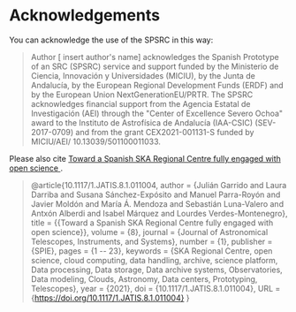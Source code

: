 # Acknowledgements

You can acknowledge the use of the SPSRC in this way:

> Author [ insert author's name] acknowledges the Spanish Prototype of an SRC (SPSRC) service and support funded by the Ministerio de Ciencia, Innovación y Universidades (MICIU), by the Junta de Andalucía, by the European Regional Development Funds (ERDF) and by the European Union NextGenerationEU/PRTR. The SPSRC acknowledges financial support from the Agencia Estatal de Investigación (AEI) through the "Center of Excellence Severo Ochoa" award to the Instituto de Astrofísica de Andalucía (IAA-CSIC) (SEV-2017-0709) and from the grant CEX2021-001131-S funded by MICIU/AEI/ 10.13039/501100011033.

Please also cite  [Toward a Spanish SKA Regional Centre fully engaged with open science
](https://www.spiedigitallibrary.org/journals/journal-of-astronomical-telescopes-instruments-and-systems/volume-8/issue-1?utm_id=sjjatis0422acnbe&spMailingID=8255119&spUserID=NDA5MDI1Mzk5NTU2S0&spJobID=1500281855&spReportId=MTUwMDI4MTg1NQS2#SpecialSectionontheSKAObservatory).

> @article{10.1117/1.JATIS.8.1.011004,
author = {Julián Garrido and Laura Darriba and Susana Sánchez-Expósito and Manuel Parra-Royón and Javier Moldón and María Á. Mendoza and Sebastián Luna-Valero and Antxón Alberdi and Isabel Márquez and Lourdes Verdes-Montenegro},
title = {{Toward a Spanish SKA Regional Centre fully engaged with open science}},
volume = {8},
journal = {Journal of Astronomical Telescopes, Instruments, and Systems},
number = {1},
publisher = {SPIE},
pages = {1 -- 23},
keywords = {SKA Regional Centre, open science, cloud computing, data handling, archive, science platform, Data processing, Data storage, Data archive systems, Observatories, Data modeling, Clouds, Astronomy, Data centers, Prototyping, Telescopes},
year = {2021},
doi = {10.1117/1.JATIS.8.1.011004},
URL = {https://doi.org/10.1117/1.JATIS.8.1.011004}
}


